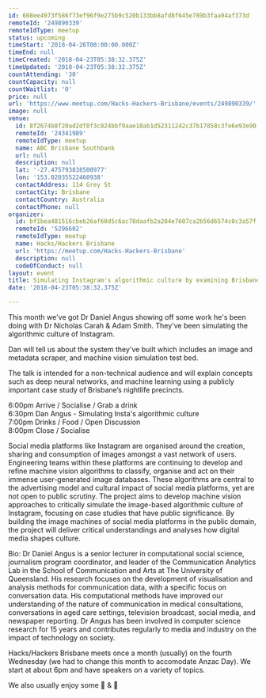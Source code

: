 ```yaml
---
id: 608ee4973f586f73ef96f9e275b9c520b133bb8afd8f645e789b3faa94af373d
remoteId: '249890339'
remoteIdType: meetup
status: upcoming
timeStart: '2018-04-26T08:00:00.000Z'
timeEnd: null
timeCreated: '2018-04-23T05:38:32.375Z'
timeUpdated: '2018-04-23T05:38:32.375Z'
countAttending: '30'
countCapacity: null
countWaitlist: '0'
price: null
url: 'https://www.meetup.com/Hacks-Hackers-Brisbane/events/249890339/'
image: null
venue:
  id: 8f2674b8f20ad2df0f3c824bbf9aae18ab1d52311242c37b17858c3fe6e93e90
  remoteId: '24341989'
  remoteIdType: meetup
  name: ABC Brisbane Southbank
  url: null
  description: null
  lat: '-27.475793838500977'
  lon: '153.02035522460938'
  contactAddress: 114 Grey St
  contactCity: Brisbane
  contactCountry: Australia
  contactPhone: null
organizer:
  id: bf1bea481516cbeb26af60d5c6ac78daafb2a284e7607ca2b56d6574c0c3a57f
  remoteId: '5296602'
  remoteIdType: meetup
  name: Hacks/Hackers Brisbane
  url: 'https://meetup.com/Hacks-Hackers-Brisbane'
  description: null
  codeOfConduct: null
layout: event
title: Simulating Instagram's algorithmic culture by examining Brisbane's nightlife
date: '2018-04-23T05:38:32.375Z'

---
```

<p>This month we've got Dr Daniel Angus showing off some work he's been doing with Dr Nicholas Carah &amp; Adam Smith. They've been simulating the algorithmic culture of Instagram.</p> <p>Dan will tell us about the system they've built which includes an image and metadata scraper, and machine vision simulation test bed.</p> <p>The talk is intended for a non-technical audience and will explain concepts such as deep neural networks, and machine learning using a publicly important case study of Brisbane’s nightlife precincts.</p> <p>6:00pm Arrive / Socialise / Grab a drink<br/>6:30pm Dan Angus - Simulating Insta's algorithmic culture<br/>7:00pm Drinks / Food / Open Discussion<br/>8:00pm Close / Socialise</p> <p>Social media platforms like Instagram are organised around the creation, sharing and consumption of images amongst a vast network of users. Engineering teams within these platforms are continuing to develop and refine machine vision algorithms to classify, organise and act on their immense user-generated image databases. These algorithms are central to the advertising model and cultural impact of social media platforms, yet are not open to public scrutiny. The project aims to develop machine vision approaches to critically simulate the image-based algorithmic culture of Instagram, focusing on case studies that have public significance. By building the image machines of social media platforms in the public domain, the project will deliver critical understandings and analyses how digital media shapes culture.</p> <p>Bio: Dr Daniel Angus is a senior lecturer in computational social science, journalism program coordinator, and leader of the Communication Analytics Lab in the School of Communication and Arts at The University of Queensland. His research focuses on the development of visualisation and analysis methods for communication data, with a specific focus on conversation data. His computational methods have improved our understanding of the nature of communication in medical consultations, conversations in aged care settings, television broadcast, social media, and newspaper reporting. Dr Angus has been involved in computer science research for 15 years and contributes regularly to media and industry on the impact of technology on society.</p> <p>Hacks/Hackers Brisbane meets once a month (usually) on the fourth Wednesday (we had to change this month to accomodate Anzac Day). We start at about 6pm and have speakers on a variety of topics.</p> <p>We also usually enjoy some 🍻 &amp; 🍕</p>
